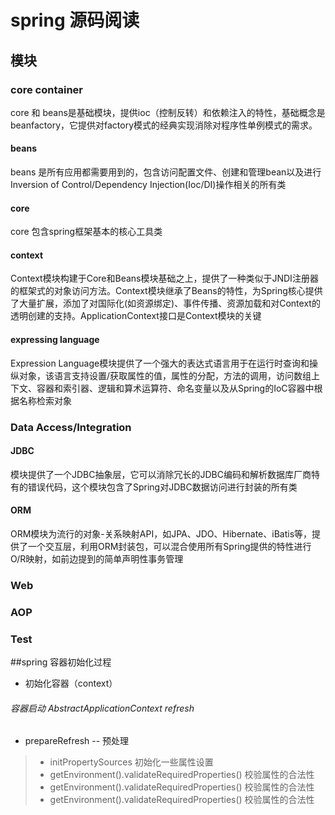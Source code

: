 # spring 源码阅读
## 模块
### core container

core 和 beans是基础模块，提供ioc（控制反转）和依赖注入的特性，基础概念是beanfactory，它提供对factory模式的经典实现消除对程序性单例模式的需求。
#### beans

beans 是所有应用都需要用到的，包含访问配置文件、创建和管理bean以及进行Inversion of Control/Dependency Injection(Ioc/DI)操作相关的所有类
#### core

core 包含spring框架基本的核心工具类
#### context

Context模块构建于Core和Beans模块基础之上，提供了一种类似于JNDI注册器的框架式的对象访问方法。Context模块继承了Beans的特性，为Spring核心提供了大量扩展，添加了对国际化(如资源绑定)、事件传播、资源加载和对Context的透明创建的支持。ApplicationContext接口是Context模块的关键
#### expressing language

Expression Language模块提供了一个强大的表达式语言用于在运行时查询和操纵对象，该语言支持设置/获取属性的值，属性的分配，方法的调用，访问数组上下文、容器和索引器、逻辑和算术运算符、命名变量以及从Spring的IoC容器中根据名称检索对象

### Data Access/Integration
#### JDBC

模块提供了一个JDBC抽象层，它可以消除冗长的JDBC编码和解析数据库厂商特有的错误代码，这个模块包含了Spring对JDBC数据访问进行封装的所有类
#### ORM

ORM模块为流行的对象-关系映射API，如JPA、JDO、Hibernate、iBatis等，提供了一个交互层，利用ORM封装包，可以混合使用所有Spring提供的特性进行O/R映射，如前边提到的简单声明性事务管理
### Web
### AOP

### Test
##spring 容器初始化过程

- 初始化容器（context）






###### 容器启动 AbstractApplicationContext refresh
- prepareRefresh -- 预处理
>	- initPropertySources 初始化一些属性设置
>	- getEnvironment().validateRequiredProperties() 校验属性的合法性
>	- getEnvironment().validateRequiredProperties() 校验属性的合法性
>	- getEnvironment().validateRequiredProperties() 校验属性的合法性

